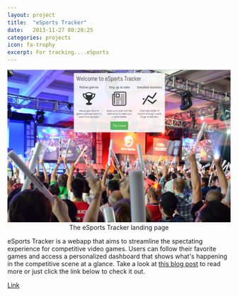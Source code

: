 ```yaml
---
layout: project
title:  "eSports Tracker"
date:   2013-11-27 08:20:25
categories: projects
icon: fa-trophy
excerpt: For tracking....eSports
---
```

<p align="center"> 
  <img alt="eSports" src="/images/esports-tracker.png" class="project-img"/> 
  <span class="caption">The eSports Tracker landing page</span>
</p>

eSports Tracker is a webapp that aims to streamline the spectating experience for competitive video games. Users can follow their favorite games and access a personalized dashboard that shows what's happening in the competitive scene at a glance. Take a look at [this blog post](/blog/tracking-esports) to read more or just click the link below to check it out.

<a href="https://arcane-forest-8131.herokuapp.com" target="_blank">Link</a>
